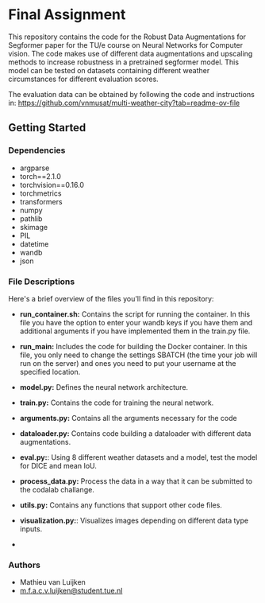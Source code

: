 # Final Assignment

This repository contains the code for the Robust Data Augmentations for Segformer paper for the TU/e course on Neural Networks for Computer vision.
The code makes use of different data augmentations and upscaling methods to increase robustness in a pretrained segformer model. 
This model can be tested on datasets containing different weather circumstances for different evaluation scores. 

The evaluation data can be obtained by following the code and instructions in:
https://github.com/vnmusat/multi-weather-city?tab=readme-ov-file

## Getting Started

### Dependencies

- argparse
- torch==2.1.0 
- torchvision==0.16.0
- torchmetrics
- transformers
- numpy
- pathlib
- skimage
- PIL
- datetime
- wandb
- json

  
### File Descriptions

Here's a brief overview of the files you'll find in this repository:

- **run_container.sh:** Contains the script for running the container. In this file you have the option to enter your wandb keys if you have them and additional arguments if you have implemented them in the train.py file.
  
- **run_main:** Includes the code for building the Docker container. In this file, you only need to change the settings SBATCH (the time your job will run on the server) and ones you need to put your username at the specified location.
  
- **model.py:** Defines the neural network architecture.
  
- **train.py:** Contains the code for training the neural network.

- **arguments.py:** Contains all the arguments necessary for the code

- **dataloader.py:** Contains code building a dataloader with different data augmentations.

- **eval.py:**: Using 8 different weather datasets and a model, test the model for DICE and mean IoU.

- **process_data.py:** Process the data in a way that it can be submitted to the codalab challange.

- **utils.py:** Contains any functions that support other code files.

- **visualization.py:**: Visualizes images depending on different data type inputs. 

- 
### Authors

- Mathieu van Luijken 
- m.f.a.c.v.luijken@student.tue.nl
  
